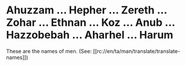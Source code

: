 # Ahuzzam ... Hepher ... Zereth ... Zohar ... Ethnan ... Koz ... Anub ... Hazzobebah ... Aharhel ... Harum

These are the names of men. (See: [[rc://en/ta/man/translate/translate-names]])

